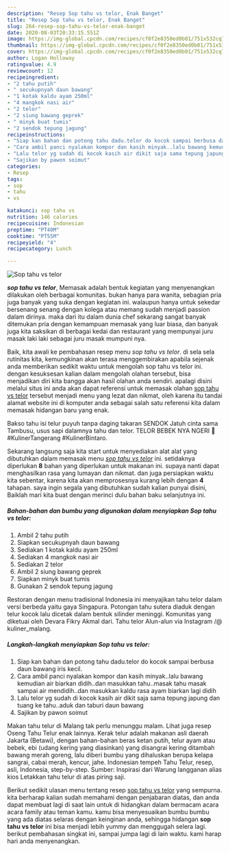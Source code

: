 ```yaml
---
description: "Resep Sop tahu vs telor, Enak Banget"
title: "Resep Sop tahu vs telor, Enak Banget"
slug: 264-resep-sop-tahu-vs-telor-enak-banget
date: 2020-08-03T20:33:15.551Z
image: https://img-global.cpcdn.com/recipes/cf0f2e8350ed0b01/751x532cq70/sop-tahu-vs-telor-foto-resep-utama.jpg
thumbnail: https://img-global.cpcdn.com/recipes/cf0f2e8350ed0b01/751x532cq70/sop-tahu-vs-telor-foto-resep-utama.jpg
cover: https://img-global.cpcdn.com/recipes/cf0f2e8350ed0b01/751x532cq70/sop-tahu-vs-telor-foto-resep-utama.jpg
author: Logan Holloway
ratingvalue: 4.9
reviewcount: 12
recipeingredient:
- "2 tahu putih"
- " secukupnyah daun bawang"
- "1 kotak kaldu ayam 250ml"
- "4 mangkok nasi air"
- "2 telor"
- "2 siung bawang geprek"
- " minyk buat tumis"
- "2 sendok tepung jagung"
recipeinstructions:
- "Siap kan bahan dan potong tahu dadu.telor do kocok sampai berbusa daun bawang iris kecil."
- "Cara ambil panci nyalakan kompor dan kasih minyak..lalu bawang kemudian air biarkan didih..dan masukkan tahu..masak tahu masak sampai air mendidih..dan masukkan kaldu rasa ayam biarkan lagi didih"
- "Lalu telor yg sudah di kocok kasih air dikit saja sama tepung japung dan tuang ke tahu..aduk dan taburi daun bawang"
- "Sajikan by pawon soimut"
categories:
- Resep
tags:
- sop
- tahu
- vs

katakunci: sop tahu vs 
nutrition: 146 calories
recipecuisine: Indonesian
preptime: "PT40M"
cooktime: "PT55M"
recipeyield: "4"
recipecategory: Lunch

---
```



![Sop tahu vs telor](https://img-global.cpcdn.com/recipes/cf0f2e8350ed0b01/751x532cq70/sop-tahu-vs-telor-foto-resep-utama.jpg)

<b><i>sop tahu vs telor</i></b>, Memasak adalah bentuk kegiatan yang menyenangkan dilakukan oleh berbagai komunitas. bukan hanya para wanita, sebagian pria juga banyak yang suka dengan kegiatan ini. walaupun hanya untuk sekedar bersenang senang dengan kolega atau memang sudah menjadi passion dalam dirinya. maka dari itu dalam dunia chef sekarang sangat banyak ditemukan pria dengan kemampuan memasak yang luar biasa, dan banyak juga kita saksikan di berbagai kedai dan restaurant yang mempunyai juru masak laki laki sebagai juru masak mumpuni nya.

Baik, kita awali ke pembahasan resep menu <i>sop tahu vs telor</i>. di sela sela rutinitas kita, kemungkinan akan terasa menggembirakan apabila sejenak anda memberikan sedikit waktu untuk mengolah sop tahu vs telor ini. dengan kesuksesan kalian dalam mengolah olahan tersebut, bisa menjadikan diri kita bangga akan hasil olahan anda sendiri. apalagi disini melalui situs ini anda akan dapat referensi untuk memasak olahan <u>sop tahu vs telor</u> tersebut menjadi menu yang lezat dan nikmat, oleh karena itu tandai alamat website ini di komputer anda sebagai salah satu referensi kita dalam memasak hidangan baru yang enak.

Bakso tahu isi telur puyuh tanpa daging takaran SENDOK Jatuh cinta sama Tambusu, usus sapi dalamnya tahu dan telor. TELOR BEBEK NYA NGERI 🥵 #KulinerTangerang #KulinerBintaro.


Sekarang langsung saja kita start untuk menyediakan alat alat yang dibutuhkan dalam memasak menu <u><i>sop tahu vs telor</i></u> ini. setidaknya diperlukan <b>8</b> bahan yang diperlukan untuk makanan ini. supaya nanti dapat menghasilkan rasa yang lumayan dan nikmat. dan juga persiapkan waktu kita sebentar, karena kita akan memprosesnya kurang lebih dengan <b>4</b> tahapan. saya ingin segala yang dibutuhkan sudah kalian punyai disini, Baiklah mari kita buat dengan merinci dulu bahan baku selanjutnya ini.

<!--inarticleads1-->

##### Bahan-bahan dan bumbu yang digunakan dalam menyiapkan Sop tahu vs telor:

1. Ambil 2 tahu putih
1. Siapkan  secukupnyah daun bawang
1. Sediakan 1 kotak kaldu ayam 250ml
1. Sediakan 4 mangkok nasi air
1. Sediakan 2 telor
1. Ambil 2 siung bawang geprek
1. Siapkan  minyk buat tumis
1. Gunakan 2 sendok tepung jagung


Restoran dengan menu tradisional Indonesia ini menyajikan tahu telor dalam versi berbeda yaitu gaya Singapura. Potongan tahu sutera diaduk dengan telur kocok lalu dicetak dalam bentuk silinder meninggi. Komunitas yang diketuai oleh Devara Fikry Akmal dari. Tahu telor Alun-alun via Instagram /@ kuliner_malang. 

<!--inarticleads2-->

##### Langkah-langkah menyiapkan Sop tahu vs telor:

1. Siap kan bahan dan potong tahu dadu.telor do kocok sampai berbusa daun bawang iris kecil.
1. Cara ambil panci nyalakan kompor dan kasih minyak..lalu bawang kemudian air biarkan didih..dan masukkan tahu..masak tahu masak sampai air mendidih..dan masukkan kaldu rasa ayam biarkan lagi didih
1. Lalu telor yg sudah di kocok kasih air dikit saja sama tepung japung dan tuang ke tahu..aduk dan taburi daun bawang
1. Sajikan by pawon soimut


Makan tahu telur di Malang tak perlu menunggu malam. Lihat juga resep Oseng Tahu Telur enak lainnya. Kerak telur adalah makanan asli daerah Jakarta (Betawi), dengan bahan-bahan beras ketan putih, telur ayam atau bebek, ebi (udang kering yang diasinkan) yang disangrai kering ditambah bawang merah goreng, lalu diberi bumbu yang dihaluskan berupa kelapa sangrai, cabai merah, kencur, jahe. Indonesian tempeh Tahu Telur, resep, asli, Indonesia, step-by-step. Sumber: Inspirasi dari Warung langganan alias kios Letakkan tahu telur di atas piring saji. 

Berikut sedikit ulasan menu tentang resep <u>sop tahu vs telor</u> yang sempurna. kita berharap kalian sudah memahami dengan penjabaran diatas, dan anda dapat membuat lagi di saat lain untuk di hidangkan dalam bermacam acara acara family atau teman kamu. kamu bisa menyesuaikan bumbu bumbu yang ada diatas selaras dengan keinginan anda, sehingga hidangan <b>sop tahu vs telor</b> ini bisa menjadi lebih yummy dan menggugah selera lagi. berikut pembahasan singkat ini, sampai jumpa lagi di lain waktu. kami harap hari anda menyenangkan.
